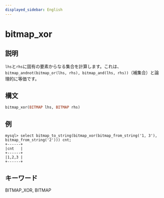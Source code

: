 ```yaml
---
displayed_sidebar: English
---
```


# bitmap_xor

## 説明

`lhs`と`rhs`に固有の要素からなる集合を計算します。これは、`bitmap_andnot(bitmap_or(lhs, rhs), bitmap_and(lhs, rhs))`（補集合）と論理的に等価です。

## 構文

```Haskell
bitmap_xor(BITMAP lhs, BITMAP rhs)
```

## 例

```plain text
mysql> select bitmap_to_string(bitmap_xor(bitmap_from_string('1, 3'), bitmap_from_string('2'))) cnt;
+------+
|cnt   |
+------+
|1,2,3 |
+------+
```

## キーワード

BITMAP_XOR, BITMAP
